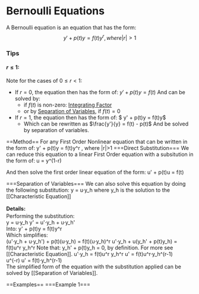 # Bernoulli Equations
A Bernoulli equation is an equation that has the form:
$$  y' + p(t)y = f(t)y^r ,  where |r| > 1$$

### Tips
#### $r\leq 1$:
Note for the cases of $0 \leq r < 1$:
- If $r = 0$, the equation then has the form of: $y' + p(t)y = f(t)$ And can be solved by:
  - if $f(t)$ is non-zero: [Integrating Factor](/maths/IntegratingFactor.md)
  - or by [Separation of Variables](/maths/SeparationOfVariables.md), if $f(t) = 0$
- If $r = 1$, the equation then has the form of: $ y' + p(t)y = f(t)y$
  - Which can be rewritten as $\frac{y'}{y} = f(t) - p(t)$ And be solved by separation of variables.

==Method==
For any First Order Nonlinear equation that can be written in the form of:
  y' + p(t)y = f(t)y^r ,  where |r|>1
===Direct Substitution===
We can reduce this equation to a linear First Order equation with a subsitution in the form of:
  u = y^(1-r)

And then solve the first order linear equation of the form:
  u' + p(t)u = f(t)

===Separation of Variables===
We can also solve this equation by doing the following substitution:
  y = u·y_h
where y_h is the solution to the [[Characteristic Equation]]

<div class="toccolours mw-collapsible mw-collapsed" style="overflow:auto;">
<div style="font-weight:bold;line-height:1.6;">Details:</div>
<div class="mw-collapsible-content">
Performing the substitution:
<div class="toccolours mw-collapsible mw-collapsed" style="overflow:auto;">
  y = u·y_h
  y' = u'·y_h + u·y_h'
</div>
Into:
  y' + p(t)y = f(t)y^r
<div class="toccolours mw-collapsible mw-collapsed" style="overflow:auto;">
Which simplifies:
<div class="mw-collapsible-content">
  (u'·y_h + u·y_h') + p(t)(u·y_h) = f(t)(u·y_h)^r
  u'·y_h + u(y_h' + p(t)y_h) = f(t)u^r y_h^r
Note that: y_h' + p(t)y_h = 0, by definition. For more see [[Characteristic Equation]].
  u'·y_h = f(t)u^r y_h^r
  u' = f(t)u^r·y_h^(r-1)
</div></div>
  u^(-r) u' = f(t)·y_h^(r-1)
</div></div>
The simplified form of the equation with the substitution applied can be solved by [[Separation of Variables]].

==Examples==
===Example 1===
